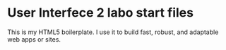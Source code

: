 # User Interfece 2 labo start files

This is my HTML5 boilerplate. I use it to build fast, robust, and adaptable web apps or sites.
